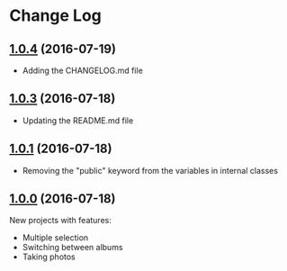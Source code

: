 # Change Log

## [1.0.4](https://github.com/mvetoshkin/MVImagePicker/tree/1.0.4) (2016-07-19)

- Adding the CHANGELOG.md file

## [1.0.3](https://github.com/mvetoshkin/MVImagePicker/tree/1.0.3) (2016-07-18)

- Updating the README.md file

## [1.0.1](https://github.com/mvetoshkin/MVImagePicker/tree/1.0.1) (2016-07-18)

- Removing the "public" keyword from the variables in internal classes

## [1.0.0](https://github.com/mvetoshkin/MVImagePicker/tree/1.0.0) (2016-07-18)

New projects with features:
- Multiple selection
- Switching between albums
- Taking photos

